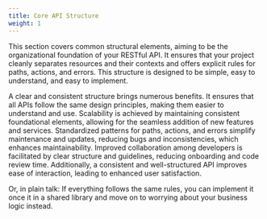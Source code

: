 ```yaml
---
title: Core API Structure
weight: 1
---
```


This section covers common structural elements, aiming to be the organizational foundation of your RESTful
API. It ensures that your project cleanly separates resources and their contexts and offers explicit rules for paths,
actions, and errors. This structure is designed to be simple, easy to understand, and easy to implement.

A clear and consistent structure brings numerous benefits. It ensures that all APIs follow the same design
principles, making them easier to understand and use. Scalability is achieved by maintaining consistent foundational
elements, allowing for the seamless addition of new features and services. Standardized patterns for paths, actions, and
errors simplify maintenance and updates, reducing bugs and inconsistencies, which enhances maintainability. Improved
collaboration among developers is facilitated by clear structure and guidelines, reducing onboarding and code review
time. Additionally, a consistent and well-structured API improves ease of interaction, leading to enhanced user
satisfaction.

Or, in plain talk: If everything follows the same rules, you can implement it once it in a shared library and
move on to worrying about your business logic instead.